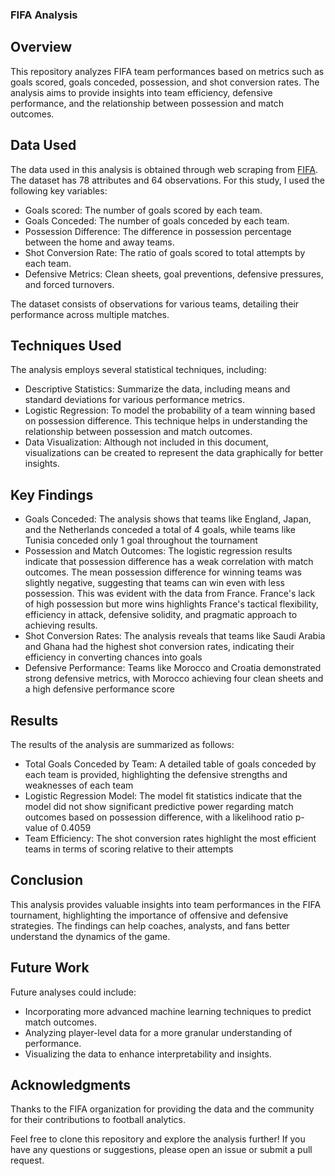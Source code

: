 ### FIFA Analysis

## Overview

This repository analyzes FIFA team performances based on metrics such as goals scored, goals conceded, possession, and shot conversion rates. The analysis aims to provide insights into team efficiency, defensive performance, and the relationship between possession and match outcomes.

## Data Used

The data used in this analysis is obtained through web scraping from  <a href = "https://www.fifa.com/en/tournaments/mens/worldcup/qatar2022/teams/argentina/stats">FIFA</a>. The dataset has 78 attributes and 64 observations. For this study, I used the following key variables:

  - Goals scored: The number of goals scored by each team.
  - Goals Conceded: The number of goals conceded by each team.
  - Possession Difference: The difference in possession percentage between the home and away teams.
  - Shot Conversion Rate: The ratio of goals scored to total attempts by each team.
  - Defensive Metrics: Clean sheets, goal preventions, defensive pressures, and forced turnovers.

The dataset consists of observations for various teams, detailing their performance across multiple matches.

## Techniques Used

The analysis employs several statistical techniques, including:
    
  - Descriptive Statistics: Summarize the data, including means and standard deviations for various performance metrics.
  - Logistic Regression: To model the probability of a team winning based on possession difference. This technique helps in understanding the relationship between possession and match outcomes.
  - Data Visualization: Although not included in this document, visualizations can be created to represent the data graphically for better insights.

## Key Findings

  - Goals Conceded: The analysis shows that teams like England, Japan, and the Netherlands conceded a total of 4 goals, while teams like Tunisia conceded only 1 goal throughout the tournament
  - Possession and Match Outcomes: The logistic regression results indicate that possession difference has a weak correlation with match outcomes. The mean possession difference for winning teams was slightly negative, suggesting that teams can win even with less possession.
       This was evident with the data from France. France's lack of high possession but more wins highlights France's tactical flexibility, efficiency in attack, defensive solidity, and pragmatic approach to achieving results.
  - Shot Conversion Rates: The analysis reveals that teams like Saudi Arabia and Ghana had the highest shot conversion rates, indicating their efficiency in converting chances into goals
  - Defensive Performance: Teams like Morocco and Croatia demonstrated strong defensive metrics, with Morocco achieving four clean sheets and a high defensive performance score


## Results

The results of the analysis are summarized as follows:

  - Total Goals Conceded by Team: A detailed table of goals conceded by each team is provided, highlighting the defensive strengths and weaknesses of each team
  - Logistic Regression Model: The model fit statistics indicate that the model did not show significant predictive power regarding match outcomes based on possession difference, with a likelihood ratio p-value of 0.4059
  - Team Efficiency: The shot conversion rates highlight the most efficient teams in terms of scoring relative to their attempts

## Conclusion

This analysis provides valuable insights into team performances in the FIFA tournament, highlighting the importance of offensive and defensive strategies. The findings can help coaches, analysts, and fans better understand the dynamics of the game.

## Future Work

Future analyses could include:

  - Incorporating more advanced machine learning techniques to predict match outcomes.
  - Analyzing player-level data for a more granular understanding of performance.
  - Visualizing the data to enhance interpretability and insights.

## Acknowledgments

Thanks to the FIFA organization for providing the data and the community for their contributions to football analytics.

Feel free to clone this repository and explore the analysis further! If you have any questions or suggestions, please open an issue or submit a pull request.
